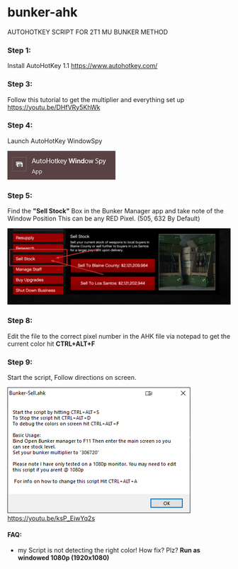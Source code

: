 # bunker-ahk
AUTOHOTKEY SCRIPT FOR 2T1 MU BUNKER METHOD

### Step 1: 
Install AutoHotKey 1.1
https://www.autohotkey.com/

### Step 3: 
Follow this tutorial to get the multiplier and everything set up 
https://youtu.be/DHfVRy5KhWk

### Step 4: 
Launch AutoHotKey WindowSpy

![windowspy icon](./images/windowspy.png)

### Step 5: 
Find the <b>"Sell Stock"</b> Box in the Bunker Manager app and take note of the Window Position 
This can be any RED Pixel. (505, 632 By Default) 

![Sell Stock Box](./images/sellstock.png)

### Step 8: 
Edit the file to the correct pixel number in the AHK file via notepad
to get the current color hit <b>CTRL+ALT+F</b>

### Step 9: 
Start the script, Follow directions on screen.

![Main Message at Launch](./images/mainscreen.png)
https://youtu.be/ksP_EiwYq2s

#### FAQ: 

* my Script is not detecting the right color! How fix? Plz? <b>Run as windowed 1080p (1920x1080)</b>
